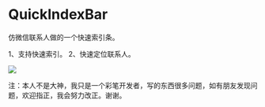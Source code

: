 # QuickIndexBar
仿微信联系人做的一个快速索引条。

1、支持快速索引。
2、快速定位联系人。


![](http://obyg3yq9k.bkt.clouddn.com/QuickIndexBar.gif)


注：本人不是大神，我只是一个彩笔开发者，写的东西很多问题，如有朋友发现问题，欢迎指正，我会努力改正。谢谢。
